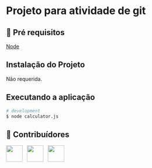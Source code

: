 # Projeto para atividade de git
 
## 🔐 Pré requisitos

<a href="https://nodejs.dev/">Node</a> &nbsp;

## Instalação do Projeto

Não requerida.

## Executando a aplicação

```bash
# development
$ node calculator.js
```

## 🤝 Contribuídores

<a href="https://github.com/wagnerloch"><img src="https://github.com/wagnerloch.png" width="45" height="45"></a> &nbsp;
<a href="https://github.com/Numenone"><img src="https://github.com/Numenone.png" width="45" height="45"></a> &nbsp;
<a href="https://github.com/EricBReinhardt"><img src="https://github.com/EricBReinhardt.png" width="45" height="45"></a> &nbsp;


